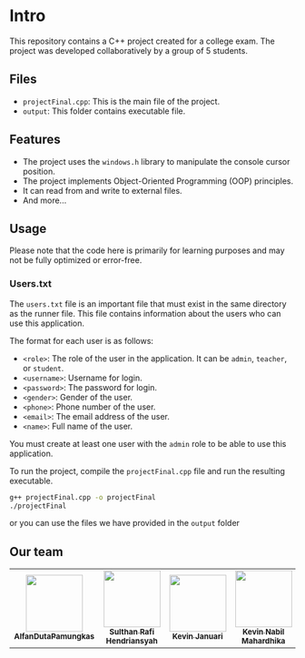 # Intro

This repository contains a C++ project created for a college exam. The project was developed collaboratively by a group of 5 students.

## Files

- `projectFinal.cpp`: This is the main file of the project.
- `output`: This folder contains executable file.

## Features

- The project uses the `windows.h` library to manipulate the console cursor position.
- The project implements Object-Oriented Programming (OOP) principles.
- It can read from and write to external files.
- And more...

## Usage

Please note that the code here is primarily for learning purposes and may not be fully optimized or error-free.

### Users.txt

The `users.txt` file is an important file that must exist in the same directory as the runner file. This file contains information about the users who can use this application.

The format for each user is as follows:

- `<role>`: The role of the user in the application. It can be `admin`, `teacher`, or `student`.
- `<username>`: Username for login.
- `<password>`: The password for login.
- `<gender>`: Gender of the user.
- `<phone>`: Phone number of the user.
- `<email>`: The email address of the user.
- `<name>`: Full name of the user.

You must create at least one user with the `admin` role to be able to use this application.

To run the project, compile the `projectFinal.cpp` file and run the resulting executable.

```bash
g++ projectFinal.cpp -o projectFinal
./projectFinal
```

or you can use the files we have provided in the `output` folder

## Our team

<table>
  <tbody>
    <tr>
      <td align="center"><a href="https://github.com/AlfanDutaPamungkas"><img src="https://avatars.githubusercontent.com/u/128448534?v=4?s=100" width="100px;" alt=""/><br /><sub><b>AlfanDutaPamungkas</b></sub></a></td>
      <td align="center"><a href="https://github.com/sulthan18"><img src="https://avatars.githubusercontent.com/u/126325594?v=4?s=100" width="100px;" alt=""/><br /><sub><b>Sulthan Rafi Hendriansyah</b></sub></a></td>
      <td align="center"><a href="https://github.com/kevinjanuary"><img src="https://avatars.githubusercontent.com/u/128971428?v=4?s=100" width="100px;" alt=""/><br /><sub><b>Kevin Januari</b></sub></a></td>
      <td align="center"><a href="https://github.com/kvnnabil234"><img src="https://avatars.githubusercontent.com/u/129818966?v=4?s=100" width="100px;" alt=""/><br /><sub><b>Kevin Nabil Mahardhika</b></sub></a></td>
      <td align="center"><a href="https://github.com/rais2215"><img src="https://avatars.githubusercontent.com/u/129215713?v=4?s=100" width="100px;" alt=""/><br /><sub><b>Muhammad Noval Rais</b></sub></a></td>
    </tr>
  </tbody>
</table>
